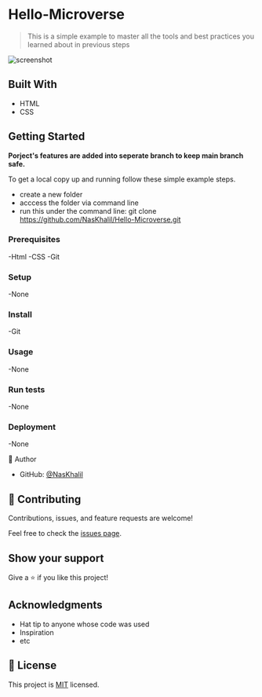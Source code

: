 # Hello-Microverse
> This is a simple example to master all the tools and best practices you learned about in previous steps

![screenshot](./project_screenshot.png)

## Built With
- HTML
- CSS

## Getting Started

**Porject's features are added into seperate branch to keep main branch safe.**

To get a local copy up and running follow these simple example steps.

- create a new folder
- acccess the folder via command line
- run this under the command line: git clone https://github.com/NasKhalil/Hello-Microverse.git

### Prerequisites
-Html
-CSS
-Git

### Setup
-None


### Install
-Git

### Usage
-None

### Run tests
-None

### Deployment
-None

👤 Author
- GitHub: [@NasKhalil](https://github.com/NasKhalil)

## 🤝 Contributing

Contributions, issues, and feature requests are welcome!

Feel free to check the [issues page](../../issues/).

## Show your support

Give a ⭐️ if you like this project!

## Acknowledgments

- Hat tip to anyone whose code was used
- Inspiration
- etc

## 📝 License

This project is [MIT](./MIT.md) licensed.
